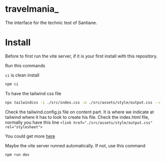 # travelmania_
The interface for the technic test of Santiane.

# Install

Before to first run the vite server, if it is your first install with this repository.

Run this commands

```ci``` is clean install

```bash
npm ci
```

To have the tailwind css file

```bash
npx tailwindcss -i ./src/index.css -o ./src/assets/style/output.css --watch
```
Check the tailwind.config.js file on content part. It is where we indicate at tailwind where it has to look to create his file.
Check the index.html file, normally you have this line ```<link href="./src/assets/style/output.css" rel="stylesheet">```

You could get more [here](https://tailwindcss.com/docs/installation)

Maybe the vite server runned automatically. If not, use this command

```bash
npm run dev
```
